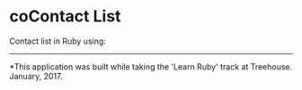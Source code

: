 # coContact List
Contact list in Ruby using: 

------------------------
*This application was built while taking the 'Learn Ruby' track at Treehouse. January, 2017.
